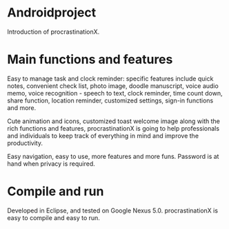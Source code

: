 Androidproject
==============
Introduction of procrastinationX.

Main functions and features
==============
Easy to manage task and clock reminder: specific features include quick notes, convenient check list, photo image, doodle manuscript, voice audio memo, voice recognition - speech to text, clock reminder, time count down, share function, location reminder, customized settings, sign-in functions and more.

Cute animation and icons, customized toast welcome image along with the rich functions and features, procrastinationX is going to help professionals and individuals to keep track of everything in mind and improve the productivity. 

Easy navigation, easy to use, more features and more funs. Password is at hand when privacy is required. 

Compile and run
==============
Developed in Eclipse, and tested on Google Nexus 5.0. procrastinationX is easy to compile and easy to run.


